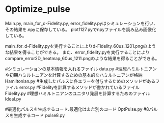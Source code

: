# Optimize_pulse
Main.py, main_for_d-Fidelity.py, error_fidelity.pyはシミュレーションを行い、その結果を.npyに保存している。
plot1127.pyでnpyファイルを読み込み画像化している。

main_for_d-Fidelity.pyを実行することによりd-Fidelity_60us_1201.pngのような結果を得ることができる。
また、error_fidelity.pyを実行することによりcompare_error2D_heatmap_60us_1211.pngのような結果を得ることができる。



#シミュレーションの基本情報を入れるファイル
data.py
#理想ハミルトニアンや初期ハミルトニアンを計算するための基本的なハミルトニアンが格納
Hamiltonian.py
#生成したパルスに各エラーを付与するためのメソッドがあるファイル
error.py
#Fidelityを計算するメソッドが書かれているファイル
Fidelity.py
#理想ハミルトニアンのユニタリ発展を計算するためのファイル
Ideal.py

#最適化パルスを生成するコード.最適化はまた別のコード
OptPulse.py
#8パルスを生成するコード
pulse8.py
